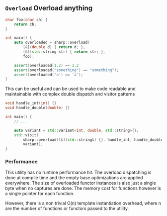 `Overload` Overload anything
----------

```c++
char foo(char ch) {
    return ch;
}

int main() {
    auto overloaded = sharp::overload(
        [&](double d) { return d; },
        [&](std::string str) { return str; },
        foo);

    assert(overloaded(1.2) == 1.2
    assert(overloaded("something") == "something");
    assert(overloaded('a') == 'a');
}
```

This can be useful and can be used to make code readable and maintainable with
complex double dispatch and visitor patterns

```c++
void handle_int(int) {}
void handle_double(double) {}

int main() {
    // ...

    auto variant = std::variant<int, double, std::string>{};
    std::visit(
        sharp::overload([&](std::string&) {}, handle_int, handle_double),
        variant);
}
```

### Performance

This utility has no runtime performance hit.  The overload dispatching is done
at compile time and the empty base optimizations are applied everywhere.  The
size of overloaded functor instances is also just a single byte when no
captures are done.  The memory cost for functions however is a single pointer
for each function.

However, there is a non trivial O(n) template instantiation overhead, where n
are the number of functions or functors passed to the utility.
